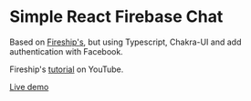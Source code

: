 # Simple React Firebase Chat

Based on [Fireship's](https://github.com/fireship-io/react-firebase-chat), but using Typescript, Chakra-UI and add authentication with Facebook.

Fireship's [tutorial](https://youtu.be/zQyrwxMPm88) on YouTube.

[Live demo](https://fireship-demos.web.app/)
